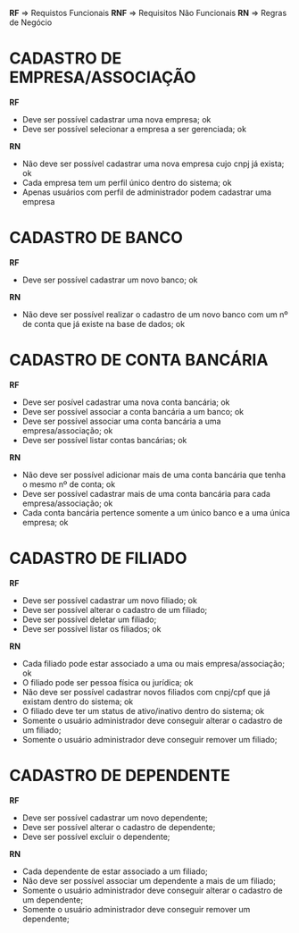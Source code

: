 **RF** =>  Requistos Funcionais
**RNF** => Requisitos Não Funcionais
**RN** => Regras de Negócio


# CADASTRO DE EMPRESA/ASSOCIAÇÃO
**RF**
- Deve ser possível cadastrar uma nova empresa; ok
- Deve ser possível selecionar a empresa a ser gerenciada; ok

**RN**
- Não deve ser possível cadastrar uma nova empresa cujo cnpj já exista; ok
- Cada empresa tem um perfil único dentro do sistema; ok
- Apenas usuários com perfil de administrador podem cadastrar uma empresa

# CADASTRO DE BANCO
**RF**
- Deve ser possível cadastrar um novo banco; ok

**RN**
- Não deve ser possível realizar o cadastro de um novo banco com um nº de conta que já existe na base de dados; ok

# CADASTRO DE CONTA BANCÁRIA
**RF**
- Deve ser posível cadastrar uma nova conta bancária;  ok
- Deve ser possível associar a conta bancária a um banco; ok
- Deve ser possível associar uma conta bancária a uma empresa/associação; ok
- Deve ser possível listar contas bancárias; ok

**RN**
- Não deve ser possível adicionar mais de uma conta bancária que tenha o mesmo nº de conta; ok
- Deve ser possível cadastrar mais de uma conta bancária para cada empresa/associação; ok
- Cada conta bancária pertence somente a um único banco e a uma única empresa; ok

# CADASTRO DE FILIADO
**RF**
- Deve ser possível cadastrar um novo filiado; ok
- Deve ser possível alterar o cadastro de um filiado;
- Deve ser possível deletar um filiado;
- Deve ser possível listar os filiados; ok

**RN**
- Cada filiado pode estar associado a uma ou mais empresa/associação; ok
- O filiado pode ser pessoa física ou jurídica; ok
- Não deve ser possível cadastrar novos filiados com cnpj/cpf que já existam dentro do sistema; ok
- O filiado deve ter um status de ativo/inativo dentro do sistema; ok
- Somente o usuário administrador deve conseguir alterar o cadastro de um filiado; 
- Somente o usuário administrador deve conseguir remover um filiado;

# CADASTRO DE DEPENDENTE
**RF**
- Deve ser possível cadastrar um novo dependente; 
- Deve ser possível alterar o cadastro de dependente;
- Deve ser possível excluir o dependente;

**RN**
- Cada dependente de estar associado a um filiado;
- Não deve ser possível associar um dependente a mais de um filiado;
- Somente o usuário administrador deve conseguir alterar o cadastro de um dependente; 
- Somente o usuário administrador deve conseguir remover um dependente;


